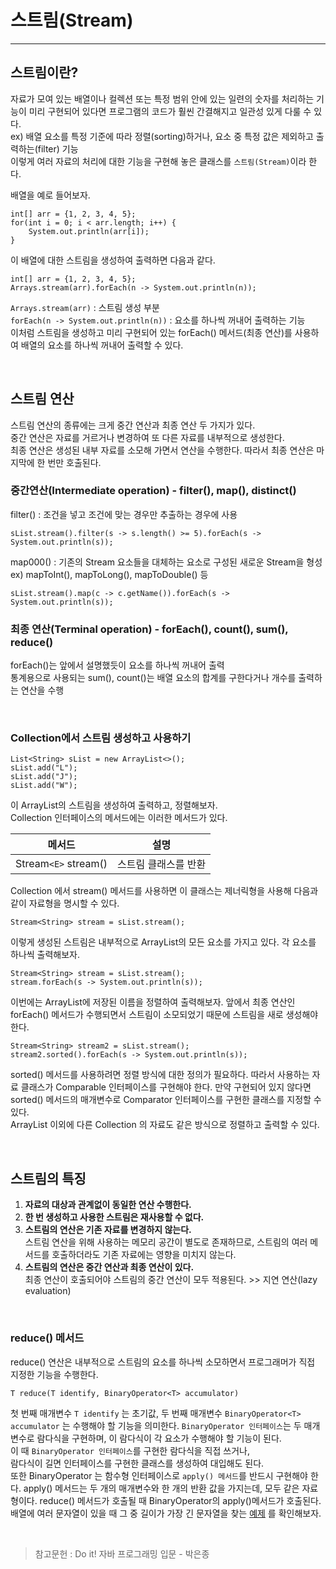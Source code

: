 # 스트림(Stream)
___
## 스트림이란?
자료가 모여 있는 배열이나 컬렉션 또는 특정 범위 안에 있는 일련의 숫자를 처리하는 기능이 미리 구현되어 있다면 프로그램의 코드가 훨씬 간결해지고 일관성 있게 다룰 수 있다.  
ex) 배열 요소를 특정 기준에 따라 정렬(sorting)하거나, 요소 중 특정 값은 제외하고 출력하는(filter) 기능  
이렇게 여러 자료의 처리에 대한 기능을 구현해 놓은 클래스를 `스트림(Stream)`이라 한다.

배열을 예로 들어보자.
```
int[] arr = {1, 2, 3, 4, 5};
for(int i = 0; i < arr.length; i++) {
    System.out.println(arr[i]);
}
```
이 배열에 대한 스트림을 생성하여 출력하면 다음과 같다.
```
int[] arr = {1, 2, 3, 4, 5};
Arrays.stream(arr).forEach(n -> System.out.println(n));
```
`Arrays.stream(arr)` : 스트림 생성 부분  
`forEach(n -> System.out.println(n))` : 요소를 하나씩 꺼내어 출력하는 기능  
이처럼 스트림을 생성하고 미리 구현되어 있는 forEach() 메서드(최종 연산)를 사용하여 배열의 요소를 하나씩 꺼내어 출력할 수 있다.  

<br>

## 스트림 연산
스트림 연산의 종류에는 크게 중간 연산과 최종 연산 두 가지가 있다.  
중간 연산은 자료를 거르거나 변경하여 또 다른 자료를 내부적으로 생성한다.  
최종 연산은 생성된 내부 자료를 소모해 가면서 연산을 수행한다. 따라서 최종 연산은 마지막에 한 번만 호출된다.  

### 중간연산(Intermediate operation) - filter(), map(), distinct()
filter() : 조건을 넣고 조건에 맞는 경우만 추출하는 경우에 사용
```
sList.stream().filter(s -> s.length() >= 5).forEach(s -> System.out.println(s));
```
map000() : 기존의 Stream 요소들을 대체하는 요소로 구성된 새로운 Stream을 형성  
ex) mapToInt(), mapToLong(), mapToDouble() 등
```
sList.stream().map(c -> c.getName()).forEach(s -> System.out.println(s));
```

### 최종 연산(Terminal operation) - forEach(), count(), sum(), reduce()
forEach()는 앞에서 설명했듯이 요소를 하나씩 꺼내어 출력  
통계용으로 사용되는 sum(), count()는 배열 요소의 합계를 구한다거나 개수를 출력하는 연산을 수행

<br>

### Collection에서 스트림 생성하고 사용하기
```
List<String> sList = new ArrayList<>();
sList.add("L");
sList.add("J");
sList.add("W");
```
이 ArrayList의 스트림을 생성하여 출력하고, 정렬해보자.  
Collection 인터페이스의 메서드에는 이러한 메서드가 있다.

|        메서드         |        설명        |
|:------------------:|:----------------:|
| Stream`<E>` stream() |   스트림 클래스를 반환    |

Collection 에서 stream() 메서드를 사용하면 이 클래스는 제너릭형을 사용해 다음과 같이 자료형을 명시할 수 있다.  
```
Stream<String> stream = sList.stream();
```
이렇게 생성된 스트림은 내부적으로 ArrayList의 모든 요소를 가지고 있다. 각 요소를 하나씩 출력해보자.
```
Stream<String> stream = sList.stream();
stream.forEach(s -> System.out.println(s));
```
이번에는 ArrayList에 저장된 이름을 정렬하여 출력해보자. 앞에서 최종 연산인 forEach() 메서드가 수행되면서 스트림이 소모되었기 때문에 스트림을 새로 생성해야 한다.
```
Stream<String> stream2 = sList.stream();
stream2.sorted().forEach(s -> System.out.println(s));
```
 sorted() 메서드를 사용하려면 정렬 방식에 대한 정의가 필요하다. 따라서 사용하는 자료 클래스가 Comparable 인터페이스를 구현해야 한다. 만약 구현되어 있지 않다면 sorted() 메서드의 매개변수로 Comparator 인터페이스를 구현한 클래스를 지정할 수 있다.  
 ArrayList 이외에 다른 Collection 의 자료도 같은 방식으로 정렬하고 출력할 수 있다.
 
<br>

## 스트림의 특징
1. **자료의 대상과 관계없이 동일한 연산 수행한다.**
2. **한 번 생성하고 사용한 스트림은 재사용할 수 없다.**
3. **스트림의 연산은 기존 자료를 변경하지 않는다.**  
스트림 연산을 위해 사용하는 메모리 공간이 별도로 존재하므로, 스트림의 여러 메서드를 호출하더라도 기존 자료에는 영향을 미치지 않는다.
4. **스트림의 연산은 중간 연산과 최종 연산이 있다.**  
최종 연산이 호출되어야 스트림의 중간 연산이 모두 적용된다. >> 지연 연산(lazy evaluation)

<br>

### reduce() 메서드
reduce() 연산은 내부적으로 스트림의 요소를 하나씩 소모하면서 프로그래머가 직접 지정한 기능을 수행한다.
```
T reduce(T identify, BinaryOperator<T> accumulator)
```
첫 번째 매개변수 `T identify` 는 초기값, 두 번째 매개변수 `BinaryOperator<T> accumulator` 는 수행해야 할 기능을 의미한다. `BinaryOperator 인터페이스`는 두 매개변수로 람다식을 구현하며, 이 람다식이 각 요소가 수행해야 할 기능이 된다.  
이 때 `BinaryOperator 인터페이스`를 구현한 람다식을 직접 쓰거나,  
람다식이 길면 인터페이스를 구현한 클래스를 생성하여 대입해도 된다.  
또한 BinaryOperator 는 함수형 인터페이스로 `apply() 메서드`를 반드시 구현해야 한다. apply() 메서드는 두 개의 매개변수와 한 개의 반환 값을 가지는데, 모두 같은 자료형이다. reduce() 메서드가 호출될 때 BinaryOperator의 apply()메서드가 호출된다.  
배열에 여러 문자열이 있을 때 그 중 길이가 가장 긴 문자열을 찾는 [예제][githublink] 를 확인해보자.

[githublink]: https://github.com/Woogiemon/TIL/blob/master/JAVA/DoItJavaProgramming/src/stream/ReduceTest.java "Go ReduceTest"

<br>

> 참고문헌 : Do it! 자바 프로그래밍 입문 - 박은종